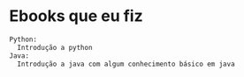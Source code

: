 # Ebooks que eu fiz

```sh
Python: 
  Introdução a python
Java: 
  Introdução a java com algum conhecimento básico em java
```
